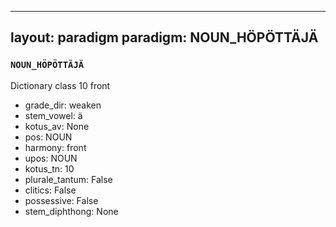 
---
layout: paradigm
paradigm: NOUN_HÖPÖTTÄJÄ
---
### ` NOUN_HÖPÖTTÄJÄ `

Dictionary class 10 front
* grade_dir: weaken
* stem_vowel: ä
* kotus_av: None
* pos: NOUN
* harmony: front
* upos: NOUN
* kotus_tn: 10
* plurale_tantum: False
* clitics: False
* possessive: False
* stem_diphthong: None
